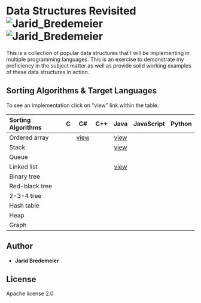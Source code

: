 # Data Structures Revisited ![Jarid_Bredemeier](https://img.shields.io/badge/build-passing-green.svg?style=flat-plastic) ![Jarid_Bredemeier](https://img.shields.io/badge/lifecycle-active-lightgrey.svg?style=flat-plastic)
This is a collection of popular data structures that I will be implementing in multiple programming languages. This is an exercise to demonstrate my proficiency in the subject matter as well as provide solid working examples of these data structures in action.

## Sorting Algorithms & Target Languages
To see an implementation click on "view" link within the table.

| Sorting Algorithms | C | C# | C++ | Java | JavaScript | Python |
| :--- | :---: | :---: | :---: | :---: | :---: | :---: |
| Ordered array |   | [view](ordered_array/c%23) |   | [view](ordered_array/java) |   |   |
| Stack |   |  |   | [view](stack/java) |   |   |
| Queue |   |   |   |   |   |   |
| Linked list |   |   |   | [view](doubly_linked_list/java) |   |   |
| Binary tree |   |   |   |   |   |   |
| Red-black tree |   |   |   |   |   |   |
| 2-3-4 tree |   |   |   |   |   |   |
| Hash table |   |   |   |   |   |   |
| Heap |   |   |   |   |   |   |
| Graph |   |   |   |   |   |   |

## Author
* **Jarid Bredemeier**

## License
Apache license 2.0

